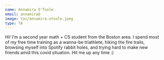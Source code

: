 ```yaml
---
name: Annamira O'Toole
email: annamira@
image: tas/annamira-otoole.jpeg
type: TA
---
```


Hi! I'm a second year math + CS student from the Boston area. I spend most of my free time training as a wanna-be triathlete, hiking the fire trails, browsing myself into Spotify rabbit holes, and trying hard to make new friends amid this covid situation. Hit me up any time :)

